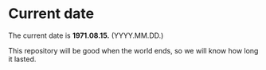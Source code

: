 # Current date

The current date is **1971.08.15.** (YYYY.MM.DD.)

This repository will be good when the world ends, so we will know how long it lasted.